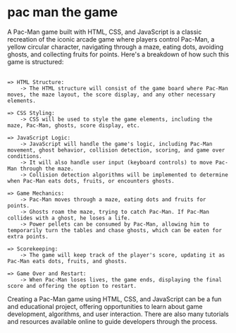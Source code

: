 # pac man the game

A Pac-Man game built with HTML, CSS, and JavaScript is a classic recreation of the iconic arcade game where players control Pac-Man, a yellow circular character, navigating through a maze, eating dots, avoiding ghosts, and collecting fruits for points. Here's a breakdown of how such this game is structured:<br><br>

    => HTML Structure:
        -> The HTML structure will consist of the game board where Pac-Man moves, the maze layout, the score display, and any other necessary elements.

    => CSS Styling:
        -> CSS will be used to style the game elements, including the maze, Pac-Man, ghosts, score display, etc.

    => JavaScript Logic:
        -> JavaScript will handle the game's logic, including Pac-Man movement, ghost behavior, collision detection, scoring, and game over conditions.
        -> It will also handle user input (keyboard controls) to move Pac-Man through the maze.
        -> Collision detection algorithms will be implemented to determine when Pac-Man eats dots, fruits, or encounters ghosts.

    => Game Mechanics:
        -> Pac-Man moves through a maze, eating dots and fruits for points.
        -> Ghosts roam the maze, trying to catch Pac-Man. If Pac-Man collides with a ghost, he loses a life.
        -> Power pellets can be consumed by Pac-Man, allowing him to temporarily turn the tables and chase ghosts, which can be eaten for extra points.

    => Scorekeeping:
        -> The game will keep track of the player's score, updating it as Pac-Man eats dots, fruits, and ghosts.

    => Game Over and Restart:
        -> When Pac-Man loses lives, the game ends, displaying the final score and offering the option to restart.

Creating a Pac-Man game using HTML, CSS, and JavaScript can be a fun and educational project, offering opportunities to learn about game development, algorithms, and user interaction. There are also many tutorials and resources available online to guide developers through the process.
